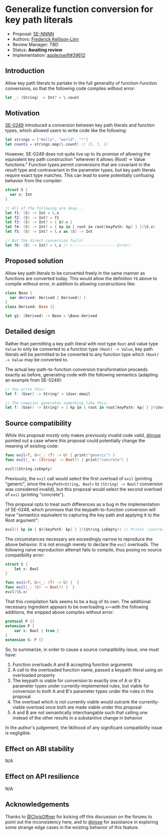 # Generalize function conversion for key path literals

* Proposal: [SE-NNNN](NNNN-generalize-keypath-function-conversions.md)
* Authors: [Frederick Kellison-Linn](https://github.com/jumhyn)
* Review Manager: TBD
* Status: **Awaiting review**
* Implementation: [apple/swift#39612](https://github.com/apple/swift/pull/39612)

## Introduction

Allow key path literals to partake in the full generality of function-function conversions, so that the following code compiles without error:

```swift
let _: (String) -> Int? = \.count
```

## Motivation

[SE-0249](https://github.com/apple/swift-evolution/blob/main/proposals/0249-key-path-literal-function-expressions.md) introduced a conversion between key path literals and function types, which allowed users to write code like the following:

```swift
let strings = ["Hello", "world", "!"]
let counts = strings.map(\.count) // [5, 5, 1]
```

However, SE-0249 does not quite live up to its promise of allowing the equivalent key path construction "wherever it allows (Root) -> Value functions." Function types permit conversions that are covariant in the result type and contravariant in the parameter types, but key path literals require exact type matches. This can lead to some potentially confusing behavior from the compiler:

```swift
struct S {
  var x: Int
}

// All of the following are okay...
let f1: (S) -> Int = \.x
let f2: (S) -> Int? = f1
let f3: (S) -> Int? = { $0.x }
let f4: (S) -> Int? = { kp in { root in root[keyPath: kp] } }(\S.x)
let f5: (S) -> Int? = \.x as (S) -> Int

// But the direct conversion fails!
let f6: (S) -> Int? = \.x // <------------------- Error!
```

## Proposed solution

Allow key path literals to be converted freely in the same manner as functions are converted today. This would allow the definition `f6` above to compile without error, in addition to allowing constructions like:

```swift
class Base {
  var derived: Derived { Derived() }
}
class Derived: Base {}

let g1: (Derived) -> Base = \Base.derived
```

## Detailed design

Rather than permitting a key path literal with root type `Root` and value type `Value` to only be converted to a function type `(Root) -> Value`, key path literals will be permitted to be converted to any function type which `(Root) -> Value` may be converted to.

The actual key-path-to-function conversion transformation proceeds exactly as before, generating code with the following semantics (adapting an example from SE-0249):

```swift
// You write this:
let f: (User) -> String? = \User.email

// The compiler generates something like this:
let f: (User) -> String? = { kp in { root in root[keyPath: kp] } }(\User.email)
```

## Source compatibility

While this proposal _mostly_ only makes previously invalid code valid, [@jrose](https://forums.swift.org/u/jrose) pointed out a case where this proposal could potentially change the meaning of existing code:

```swift
func evil<T, U>(_: (T) -> U) { print("generic") }
func evil(_ x: (String) -> Bool?) { print("concrete") }

evil(\String.isEmpty)
```

Previously, the `evil` call would select the first overload of `evil` (printing "generic", since the `KeyPath<String, Bool>` to `(String) -> Bool?` conversion was considered invalid), but this proposal would select the second overload of `evil` (printing "concrete").

This proposal opts to treat such differences as a bug in the implementation of SE-0249, which promises that the keypath-to-function conversion will have "semantics equivalent to capturing the key path and applying it to the Root argument":

```swift
evil({ kp in { $0[keyPath: kp] } }(\String.isEmpty)) // Prints 'concrete'
```

The circumstances necessary are exceedingly narrow to reproduce the above behavior. It is not enough merely to declare the `evil` overloads. The following naive reproduction attempt fails to compile, thus posing no source compatibility error:

```swift
struct S {
    let x: Bool
}

func evil<T, U>(_: (T) -> U) {  }
func evil(_: (S) -> Bool?) {  }
evil(\S.x) 
```

That this compilation fails seems to be a bug of its own. The additional necessary ingredient appears to be overloading `x`—with the following additions, the snipped above compiles without error:

```swift
protocol P {}
extension P {
    var x: Bool { true }
}
extension S: P {}
```

So, to summarize, in order to cause a source compatibility issue, one must have:
1. Function overloads A and B accepting function arguments
2. A call to the overloaded function name, passed a keypath literal using an overloaded property
3. The keypath is viable for conversion to exactly one of A or B's parameter types under currently-implemented rules, but viable for conversion to _both_ A and B's parameter types under the rules in this proposal
4. The overload which is *not* currently viable would outrank the currently-viable overload once both are made viable under this proposal
5. A and B are not semantically interchangable such that calling one instead of the other results in a substantive change in behavior

In the author's judgement, the liklihood of any significant compatibility issue is negligible.

## Effect on ABI stability

N/A

## Effect on API resilience

N/A

## Acknowledgements

Thanks to [@ChrisOffner](https://forums.swift.org/u/chrisoffner) for kicking off this discussion on the forums to point out the inconsistency here, and to [@jrose](https://forums.swift.org/u/jrose) for assistance in exploring some strange edge cases in the existing behavior of this feature.

